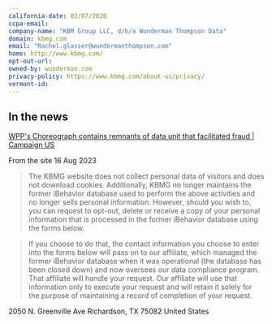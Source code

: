 ```yaml
---
california-date: 02/07/2020
ccpa-email: 
company-name: "KBM Group LLC, d/b/a Wunderman Thompson Data"
domain: kbmg.com
email: "Rachel.glasser@wundermanthompson.com"
home: http://www.kbmg.com/
opt-out-url: 
owned-by: wunderman.com
privacy-policy: https://www.kbmg.com/about-us/privacy/
vermont-id: 
---
```


## In the news
[WPP's Choreograph contains remnants of data unit that facilitated fraud | Campaign US](https://www.campaignlive.com/article/wpps-choreograph-contains-remnants-data-unit-facilitated-fraud/1789192)

From the site 16 Aug 2023

> The KBMG website does not collect personal data of visitors and does not download cookies. Additionally, KBMG no longer maintains the former iBehavior database used to perform the above activities and no longer sells personal information. However, should you wish to, you can request to opt-out, delete or receive a copy of your personal information that is processed in the former iBehavior database using the forms below.

> If you choose to do that, the contact information you choose to enter into the forms below will pass on to our affiliate, which managed the former iBehavior database when it was operational (the database has been closed down) and now oversees our data compliance program. That affiliate will handle your request. Our affiliate will use that information only to execute your request and will retain it solely for the purpose of maintaining a record of completion of your request. 

2050 N. Greenville Ave
Richardson, TX 75082
United States













